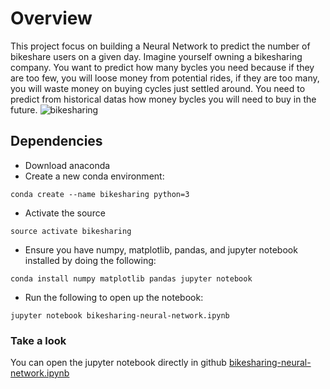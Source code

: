 # Overview
This project focus on building a Neural Network to predict the number of bikeshare users on a given day. Imagine yourself owning a bikesharing company. You want to predict how many bycles you need because if they are too few, you will loose money from potential rides, if they are too many, you will waste money on buying cycles just settled around. You need to predict from historical datas how money bycles you will need to buy in the future.
![bikesharing](https://github.com/virt87/bikeshare_neural_network/blob/master/Bikeshare-neural-network/bikesharing.png)

## Dependencies

* Download anaconda
* Create a new conda environment:
```
conda create --name bikesharing python=3
```
* Activate the source
```
source activate bikesharing
```
* Ensure you have numpy, matplotlib, pandas, and jupyter notebook installed by doing the following:
```
conda install numpy matplotlib pandas jupyter notebook
```
* Run the following to open up the notebook:
```
jupyter notebook bikesharing-neural-network.ipynb
```
### Take a look
You can open the jupyter notebook directly in github [bikesharing-neural-network.ipynb](https://github.com/virt87/bikeshare_neural_network/blob/master/Bikeshare-neural-network/bikesharing-neural-network.ipynb)